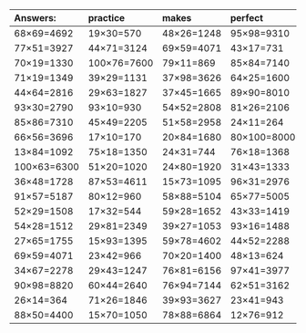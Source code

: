 | Answers: | practice | makes | perfect | ! |
| :--- | :--- | :--- | :--- | :--- |
| 68×69=4692 | 19×30=570 | 48×26=1248 | 95×98=9310 | 65×36=2340 | 
| 77×51=3927 | 44×71=3124 | 69×59=4071 | 43×17=731 | 31×89=2759 | 
| 70×19=1330 | 100×76=7600 | 79×11=869 | 85×84=7140 | 25×12=300 | 
| 71×19=1349 | 39×29=1131 | 37×98=3626 | 64×25=1600 | 57×72=4104 | 
| 44×64=2816 | 29×63=1827 | 37×45=1665 | 89×90=8010 | 23×97=2231 | 
| 93×30=2790 | 93×10=930 | 54×52=2808 | 81×26=2106 | 31×33=1023 | 
| 85×86=7310 | 45×49=2205 | 51×58=2958 | 24×11=264 | 14×80=1120 | 
| 66×56=3696 | 17×10=170 | 20×84=1680 | 80×100=8000 | 70×60=4200 | 
| 13×84=1092 | 75×18=1350 | 24×31=744 | 76×18=1368 | 50×66=3300 | 
| 100×63=6300 | 51×20=1020 | 24×80=1920 | 31×43=1333 | 45×24=1080 | 
| 36×48=1728 | 87×53=4611 | 15×73=1095 | 96×31=2976 | 45×24=1080 | 
| 91×57=5187 | 80×12=960 | 58×88=5104 | 65×77=5005 | 90×39=3510 | 
| 52×29=1508 | 17×32=544 | 59×28=1652 | 43×33=1419 | 49×39=1911 | 
| 54×28=1512 | 29×81=2349 | 39×27=1053 | 93×16=1488 | 31×90=2790 | 
| 27×65=1755 | 15×93=1395 | 59×78=4602 | 44×52=2288 | 59×22=1298 | 
| 69×59=4071 | 23×42=966 | 70×20=1400 | 48×13=624 | 29×33=957 | 
| 34×67=2278 | 29×43=1247 | 76×81=6156 | 97×41=3977 | 80×27=2160 | 
| 90×98=8820 | 60×44=2640 | 76×94=7144 | 62×51=3162 | 69×52=3588 | 
| 26×14=364 | 71×26=1846 | 39×93=3627 | 23×41=943 | 58×11=638 | 
| 88×50=4400 | 15×70=1050 | 78×88=6864 | 12×76=912 | 28×11=308 | 
